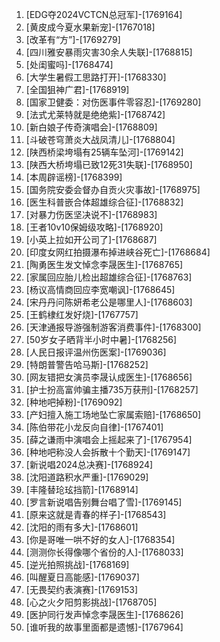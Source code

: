 
1. [EDG夺2024VCTCN总冠军]-[1769164]
1. [黄皮成今夏水果新宠]-[1767018]
1. [改革有“方”]-[1769279]
1. [四川雅安暴雨灾害30余人失联]-[1768815]
1. [处闺蜜吗]-[1768474]
1. [大学生暑假工思路打开]-[1768330]
1. [全国狙神广君]-[1768919]
1. [国家卫健委：对伤医事件零容忍]-[1769280]
1. [法式尤莱特就是绝绝紫]-[1768742]
1. [新白娘子传奇演唱会]-[1768809]
1. [斗破苍穹萧炎大战凤清儿]-[1768804]
1. [陕西桥梁垮塌有25辆车坠河]-[1769142]
1. [陕西大桥垮塌已致12死31失联]-[1768950]
1. [本周辟谣榜]-[1768399]
1. [国务院安委会督办自贡火灾事故]-[1768975]
1. [医生科普嵌合体超雄综合征]-[1768832]
1. [对暴力伤医坚决说不]-[1768983]
1. [王者10v10保姆级攻略]-[1768920]
1. [小英上拉如开公司了]-[1768687]
1. [印度女网红拍摄瀑布掉进峡谷死亡]-[1768684]
1. [陶勇医生发文悼念李晟医生]-[1768765]
1. [家属回应胎儿检出超雄综合征]-[1768763]
1. [杨议高情商回应李宽嘲讽]-[1768645]
1. [宋丹丹问陈妍希老公是哪里人]-[1768603]
1. [王鹤棣红发好烧]-[1767757]
1. [天津通报导游强制游客消费事件]-[1768300]
1. [50岁女子晒背半小时中暑]-[1768256]
1. [人民日报评温州伤医案]-[1769036]
1. [特朗普警告哈马斯]-[1768252]
1. [网友错把女演员李晟认成医生]-[1768656]
1. [护士扮高富帅骗主播735万获刑]-[1768257]
1. [种地吧掉粉]-[1769092]
1. [产妇擅入施工场地坠亡家属索赔]-[1768650]
1. [陈伯带花小龙反向自律]-[1767401]
1. [薛之谦雨中演唱会上摇起来了]-[1767954]
1. [种地吧称没人会拆散十个勤天]-[1769147]
1. [新说唱2024总决赛]-[1768924]
1. [沈阳道路积水严重]-[1769029]
1. [丰隆替玱玹挡箭]-[1768914]
1. [罗言新说唱告别舞台唱了雪]-[1769145]
1. [原来这就是青春的样子]-[1768543]
1. [沈阳的雨有多大]-[1768601]
1. [你是哥唯一哄不好的女人]-[1768354]
1. [测测你长得像哪个省份的人]-[1768033]
1. [逆光拍照挑战]-[1768169]
1. [叫醒夏日高能感]-[1769037]
1. [无畏契约表演赛]-[1769153]
1. [心之火夕阳剪影挑战]-[1768705]
1. [医护同行发声悼念李晟医生]-[1768626]
1. [谁听我的故事里面都是遗憾]-[1767964]